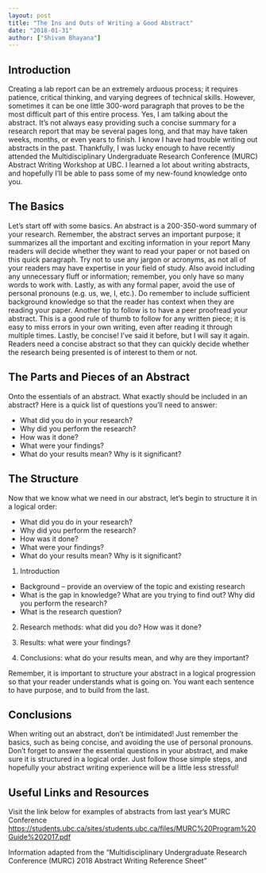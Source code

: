 ```yaml
---
layout: post
title: "The Ins and Outs of Writing a Good Abstract"
date: "2018-01-31"
author: ["Shivam Bhayana"]
---
```


## Introduction

Creating a lab report can be an extremely arduous process; it requires patience, critical thinking, and varying degrees of technical skills. However, sometimes it can be one little 300-word paragraph that proves to be the most difficult part of this entire process. Yes, I am talking about the abstract. 
It’s not always easy providing such a concise summary for a research report that may be several pages long, and that may have taken weeks, months, or even years to finish. I know I have had trouble writing out abstracts in the past. Thankfully, I was lucky enough to have recently attended the Multidisciplinary Undergraduate Research Conference (MURC) Abstract Writing Workshop at UBC. 
I learned a lot about writing abstracts, and hopefully I’ll be able to pass some of my new-found knowledge onto you. 

## The Basics

Let’s start off with some basics. An abstract is a 200-350-word summary of your research. Remember, the abstract serves an important purpose; it summarizes all the important and exciting information in your report Many readers will decide whether they want to read your paper or not based on this quick paragraph. Try not to use any jargon or acronyms, as not all of your readers may have expertise in your field of study. 
Also avoid including any unnecessary fluff or information; remember, you only have so many words to work with. Lastly, as with any formal paper, avoid the use of personal pronouns (e.g. us, we, I, etc.). Do remember to include sufficient background knowledge so that the reader has context when they are reading your paper. Another tip to follow is to have a peer proofread your abstract. 
This is a good rule of thumb to follow for any written piece; it is easy to miss errors in your own writing, even after reading it through multiple times. Lastly, be concise! I’ve said it before, but I will say it again.
Readers need a concise abstract so that they can quickly decide whether the research being presented is of interest to them or not. 

## The Parts and Pieces of an Abstract 

Onto the essentials of an abstract. What exactly should be included in an abstract? 
Here is a quick list of questions you’ll need to answer:

- What did you do in your research?
- Why did you perform the research?
- How was it done?
- What were your findings?
- What do your results mean? Why is it significant?

 ## The Structure

Now that we know what we need in our abstract, let’s begin to structure it in a logical order:

- What did you do in your research?
- Why did you perform the research?
- How was it done?
- What were your findings?
- What do your results mean? Why is it significant?

1)	Introduction

  - Background – provide an overview of the topic and existing research
  - What is the gap in knowledge? What are you trying to find out? Why did you perform the research?
  - What is the research question?

2)	Research methods: what did you do? How was it done?

3)	Results: what were your findings?

4)	Conclusions: what do your results mean, and why are they important? 

Remember, it is important to structure your abstract in a logical progression so that your reader understands what is going on. 
You want each sentence to have purpose, and to build from the last. 

## Conclusions

When writing out an abstract, don’t be intimidated! Just remember the basics, such as being concise, and avoiding the use of personal pronouns. Don’t forget to answer the essential questions in your abstract, and make sure it is structured in a logical order. 
Just follow those simple steps, and hopefully your abstract writing experience will be a little less stressful!

## Useful Links and Resources

Visit the link below for examples of abstracts from last year’s MURC Conference   https://students.ubc.ca/sites/students.ubc.ca/files/MURC%20Program%20Guide%202017.pdf 

Information adapted from the “Multidisciplinary Undergraduate Research Conference (MURC) 2018 Abstract Writing Reference Sheet” 
      

